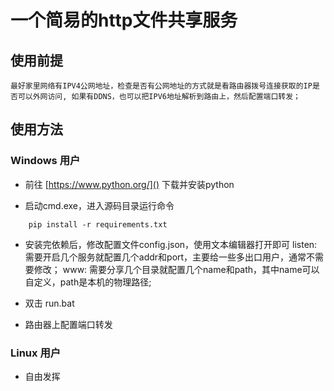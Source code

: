 # 一个简易的http文件共享服务

## 使用前提
	
	最好家里网络有IPV4公网地址，检查是否有公网地址的方式就是看路由器拨号连接获取的IP是否可以外网访问, 如果有DDNS，也可以把IPV6地址解析到路由上，然后配置端口转发；

## 使用方法

### Windows 用户

- 前往 [https://www.python.org/]() 下载并安装python

- 启动cmd.exe，进入源码目录运行命令
```
	pip install -r requirements.txt
```	
- 安装完依赖后，修改配置文件config.json，使用文本编辑器打开即可
  listen: 需要开启几个服务就配置几个addr和port，主要给一些多出口用户，通常不需要修改；
  www: 需要分享几个目录就配置几个name和path，其中name可以自定义，path是本机的物理路径;

- 双击 run.bat

- 路由器上配置端口转发

### Linux 用户

- 自由发挥